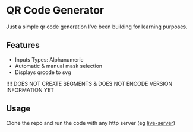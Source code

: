 # QR Code Generator
Just a simple qr code generation I've been building for learning purposes.

## Features
- Inputs Types: Alphanumeric
- Automatic & manual mask selection
- Displays qrcode to svg

!!!! DOES NOT CREATE SEGMENTS & DOES NOT ENCODE VERSION INFORMATION YET

## Usage
Clone the repo and run the code with any http server (eg [live-server](https://www.npmjs.com/package/live-server))